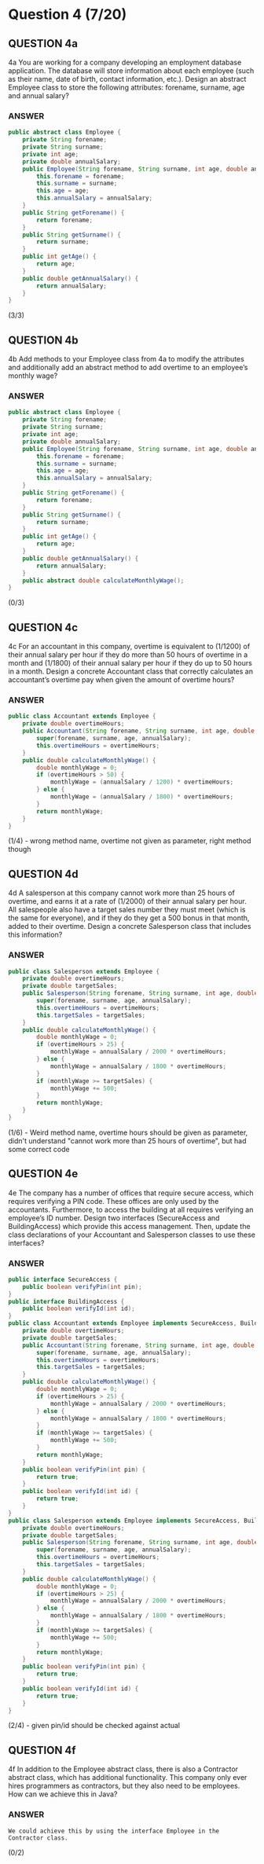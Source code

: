 # Question 4 (7/20)
## QUESTION 4a
4a You are working for a company developing an employment database application. The database will store information about each employee (such as their name, date of birth, contact information, etc.). Design an abstract Employee class to store the following attributes: forename, surname, age and annual salary?

### ANSWER
```Java
public abstract class Employee {
    private String forename;
    private String surname;
    private int age;
    private double annualSalary;
    public Employee(String forename, String surname, int age, double annualSalary) {
        this.forename = forename;
        this.surname = surname;
        this.age = age;
        this.annualSalary = annualSalary;
    }
    public String getForename() {
        return forename;
    }
    public String getSurname() {
        return surname;
    }
    public int getAge() {
        return age;
    }
    public double getAnnualSalary() {
        return annualSalary;
    }
}
```

(3/3)

## QUESTION 4b
4b Add methods to your Employee class from 4a to modify the attributes and additionally add an abstract method to add overtime to an employee’s monthly wage?

### ANSWER
```Java
public abstract class Employee {
    private String forename;
    private String surname;
    private int age;
    private double annualSalary;
    public Employee(String forename, String surname, int age, double annualSalary) {
        this.forename = forename;
        this.surname = surname;
        this.age = age;
        this.annualSalary = annualSalary;
    }
    public String getForename() {
        return forename;
    }
    public String getSurname() {
        return surname;
    }
    public int getAge() {
        return age;
    }
    public double getAnnualSalary() {
        return annualSalary;
    }
    public abstract double calculateMonthlyWage();
}
```

(0/3)

## QUESTION 4c
4c For an accountant in this company, overtime is equivalent to (1/1200) of their annual salary per hour if they do more than 50 hours of overtime in a month and (1/1800) of their annual salary per hour if they do up to 50 hours in a month. Design a concrete Accountant class that correctly calculates an accountant’s overtime pay when given the amount of overtime hours?

### ANSWER
```Java
public class Accountant extends Employee {
    private double overtimeHours;
    public Accountant(String forename, String surname, int age, double annualSalary, double overtimeHours) {
        super(forename, surname, age, annualSalary);
        this.overtimeHours = overtimeHours;
    }
    public double calculateMonthlyWage() {
        double monthlyWage = 0;
        if (overtimeHours > 50) {
            monthlyWage = (annualSalary / 1200) * overtimeHours;
        } else {
            monthlyWage = (annualSalary / 1800) * overtimeHours;
        }
        return monthlyWage;
    }
}
```

(1/4) - wrong method name, overtime not given as parameter, right method though

## QUESTION 4d
4d A salesperson at this company cannot work more than 25 hours of overtime, and earns it at a rate of (1/2000) of their annual salary per hour. All salespeople also have a target sales number they must meet (which is the same for everyone), and if they do they get a 500 bonus in that month, added to their overtime. Design a concrete Salesperson class that includes this information?

### ANSWER
```Java
public class Salesperson extends Employee {
    private double overtimeHours;
    private double targetSales;
    public Salesperson(String forename, String surname, int age, double annualSalary, double overtimeHours, double targetSales) {
        super(forename, surname, age, annualSalary);
        this.overtimeHours = overtimeHours;
        this.targetSales = targetSales;
    }
    public double calculateMonthlyWage() {
        double monthlyWage = 0;
        if (overtimeHours > 25) {
            monthlyWage = annualSalary / 2000 * overtimeHours;
        } else {
            monthlyWage = annualSalary / 1800 * overtimeHours;
        }
        if (monthlyWage >= targetSales) {
            monthlyWage += 500;
        }
        return monthlyWage;
    }
}
```

(1/6) - Weird method name, overtime hours should be given as parameter, didn't understand "cannot work more than 25 hours of overtime", but had some correct code

## QUESTION 4e
4e The company has a number of offices that require secure access, which requires verifying a PIN code. These offices are only used by the accountants. Furthermore, to access the building at all requires verifying an employee’s ID number. Design two interfaces (SecureAccess and BuildingAccess) which provide this access management. Then, update the class declarations of your Accountant and Salesperson classes to use these interfaces?

### ANSWER
```Java
public interface SecureAccess {
    public boolean verifyPin(int pin);
}
public interface BuildingAccess {
    public boolean verifyId(int id);
}
public class Accountant extends Employee implements SecureAccess, BuildingAccess {
    private double overtimeHours;
    private double targetSales;
    public Accountant(String forename, String surname, int age, double annualSalary, double overtimeHours, double targetSales) {
        super(forename, surname, age, annualSalary);
        this.overtimeHours = overtimeHours;
        this.targetSales = targetSales;
    }
    public double calculateMonthlyWage() {
        double monthlyWage = 0;
        if (overtimeHours > 25) {
            monthlyWage = annualSalary / 2000 * overtimeHours;
        } else {
            monthlyWage = annualSalary / 1800 * overtimeHours;
        }
        if (monthlyWage >= targetSales) {
            monthlyWage += 500;
        }
        return monthlyWage;
    }
    public boolean verifyPin(int pin) {
        return true;
    }
    public boolean verifyId(int id) {
        return true;
    }
}
public class Salesperson extends Employee implements SecureAccess, BuildingAccess {
    private double overtimeHours;
    private double targetSales;
    public Salesperson(String forename, String surname, int age, double annualSalary, double overtimeHours, double targetSales) {
        super(forename, surname, age, annualSalary);
        this.overtimeHours = overtimeHours;
        this.targetSales = targetSales;
    }
    public double calculateMonthlyWage() {
        double monthlyWage = 0;
        if (overtimeHours > 25) {
            monthlyWage = annualSalary / 2000 * overtimeHours;
        } else {
            monthlyWage = annualSalary / 1800 * overtimeHours;
        }
        if (monthlyWage >= targetSales) {
            monthlyWage += 500;
        }
        return monthlyWage;
    }
    public boolean verifyPin(int pin) {
        return true;
    }
    public boolean verifyId(int id) {
        return true;
    }
}
```

(2/4) - given pin/id should be checked against actual

## QUESTION 4f
4f In addition to the Employee abstract class, there is also a Contractor abstract class, which has additional functionality. This company only ever hires programmers as contractors, but they also need to be employees. How can we achieve this in Java?

### ANSWER
```
We could achieve this by using the interface Employee in the Contractor class.
```

(0/2)
